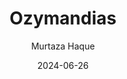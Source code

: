 ---
author: Murtaza Haque
title: Ozymandias
description: Insert a witty description here, need some time to think ya know?
date: 2024-06-26
draft: false
image: OzymandiasMitryAnderson.jpg
---